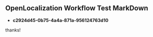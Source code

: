 ## OpenLocalization Workflow Test MarkDown
* **c2924d45-0b75-4a4a-871a-956124763d10**
 
thanks!

<!--HONumber=Oct16_HO4-->


